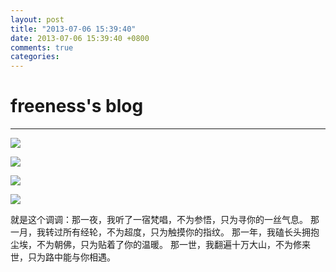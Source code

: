 ```yaml
---
layout: post
title: "2013-07-06 15:39:40"
date: 2013-07-06 15:39:40 +0800
comments: true
categories: 
---
```


# freeness's blog

----------

![](http://okqmqrbgo.bkt.clouddn.com/201307061539401.jpg)

![](http://okqmqrbgo.bkt.clouddn.com/201307061539402.jpg)

![](http://okqmqrbgo.bkt.clouddn.com/201307061539403.jpg)

![](http://okqmqrbgo.bkt.clouddn.com/201307061539404.jpg)

>
就是这个调调：那一夜，我听了一宿梵唱，不为参悟，只为寻你的一丝气息。
那一月，我转过所有经轮，不为超度，只为触摸你的指纹。
那一年，我磕长头拥抱尘埃，不为朝佛，只为贴着了你的温暖。
那一世，我翻遍十万大山，不为修来世，只为路中能与你相遇。